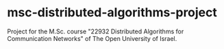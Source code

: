 # msc-distributed-algorithms-project
Project for the M.Sc. course "22932 Distributed Algorithms for Communication Networks" of The Open University of Israel.
